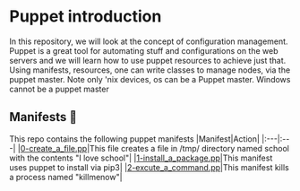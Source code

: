 # Puppet introduction

In this repository, we will look at the concept of configuration management. Puppet is a great tool for automating stuff and configurations on the web servers and we will learn how to use puppet resources to achieve just that. Using manifests, resources, one can write classes to manage nodes, via the puppet master. Note only 'nix devices, os can be a Puppet master. Windows cannot be a puppet master

## Manifests :scroll:

This repo contains the following puppet manifests
|Manifest|Action|
|:---|:---|
|[0-create_a_file.pp](./0-create_a_file.pp)|This file creates a file in /tmp/ directory named school with the contents "I love school"|
|[1-install_a_package.pp](./1-install_a_package.pp)|This manifest uses puppet to install via pip3|
|[2-excute_a_command.pp](./2-execute_a_command.pp)|This manifest kills a process named "killmenow"|
